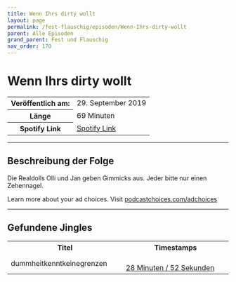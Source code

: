 ```yaml
---
title: Wenn Ihrs dirty wollt
layout: page
permalink: /fest-flauschig/episoden/Wenn-Ihrs-dirty-wollt
parent: Alle Episoden
grand_parent: Fest und Flauschig
nav_order: 170
---
```


# Wenn Ihrs dirty wollt
<table class="resp-table dcf-table dcf-table-responsive dcf-table-bordered dcf-table-striped dcf-w-100%">
                    <tbody>
                        <tr>
                            <th scope="row">Veröffentlich am:</th>
                            <td data-label="Veröffentlich am:">29. September 2019</td>
                        </tr>
                        <tr>
                            <th scope="row">Länge </th>
                            <td data-label="Länge ">69 Minuten</td>
                        </tr><tr>
                                <th scope="row">Spotify Link</th>
                                <td data-label="Spotify Link"><a href="https://open.spotify.com/episode/7o69Ap5ZPE4ZHQZ5xeykco">Spotify Link</a></td>
                            </tr></tbody>
                </table>

***

## Beschreibung der Folge

<div>
<p>Die Realdolls Olli und Jan geben Gimmicks aus. Jeder bitte nur einen Zehennagel.</p><p> </p><p>Learn more about your ad choices. Visit <a href="https://podcastchoices.com/adchoices">podcastchoices.com/adchoices</a></p>  
</div>

***

## Gefundene Jingles

<table style="display: table;">
                                    <tr>
                                        <th class="tableColumnTitle">Titel</th>
                                        <th class="tableColumnTimestamps">Timestamps</th>
                                    </tr>
                                    <tr>
                                <td markdown="span"  class="tableColumnTitle">dummheitkenntkeinegrenzen</td>
                                <td markdown="span" class="tableColumnTimestamps">
                                <br>
                                <a href="https://open.spotify.com/episode/7o69Ap5ZPE4ZHQZ5xeykco?t=1732">
                                28 Minuten / 52 Sekunden</a>
                                </td></tr></table>